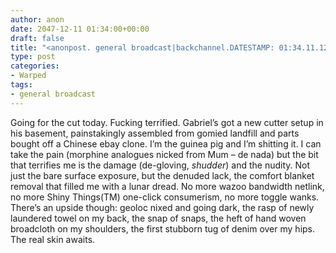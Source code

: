 ```yaml
---
author: anon
date: 2047-12-11 01:34:00+00:00
draft: false
title: "<anonpost. general broadcast|backchannel.DATESTAMP: 01:34.11.12.47>"
type: post
categories:
- Warped
tags:
- general broadcast
---
```


Going for the cut today. Fucking terrified. Gabriel’s got a new cutter setup in his basement, painstakingly assembled from gomied landfill and parts bought off a Chinese ebay clone. I’m the guinea pig and I’m shitting it. I can take the pain (morphine analogues nicked from Mum – de nada) but the bit that terrifies me is the damage (de-gloving, *shudder*) and the nudity. Not just the bare surface exposure, but the denuded lack, the comfort blanket removal that filled me with a lunar dread. No more wazoo bandwidth netlink, no more Shiny Things(TM) one-click consumerism, no more toggle wanks. There’s an upside though: geoloc nixed and going dark, the rasp of newly laundered towel on my back, the snap of snaps, the heft of hand woven broadcloth on my shoulders, the first stubborn tug of denim over my hips. The real skin awaits.
